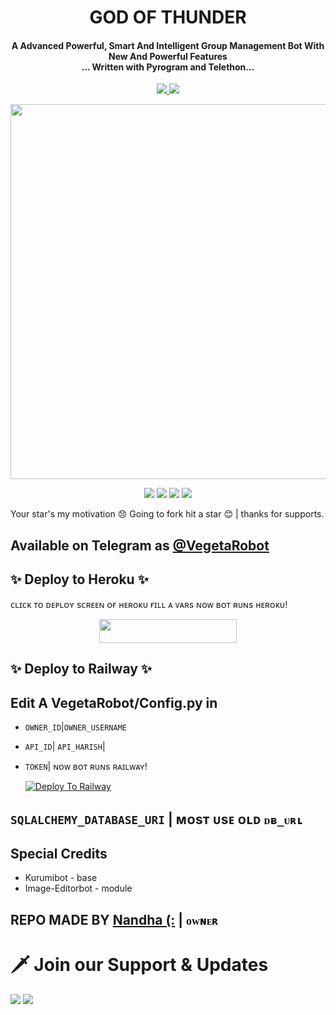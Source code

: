 
<h1 align="center"><b>GOD OF THUNDER</b></h1>

<h4 align="center">A Advanced Powerful, Smart And Intelligent Group Management Bot With New And Powerful Features <br> ... Written with Pyrogram and Telethon...</h4>
<p align='center'>
  <a href="https://www.python.org/" alt="made-with-python"> <img src="https://img.shields.io/badge/Made%20with-Python-1f425f.svg?style=flat-square&logo=python&color=blue" /> </a>
  <a href="https://github.com/Ctzfamily/ZeusXRobot/graphs/commit-activity" alt="Maintenance"> <img src="https://img.shields.io/badge/Maintained%3F-yes-green.svg?style=flat-square" /> </a>
</p>

<p align="center"><a href="https://t.me/ZeusXRobot"><img src="http://telegr.ph//file/9e23289b428842bc0d22c.jpg" width="600"></a></p>

<p align="center">
    <a href="https://github.com/Ctzfamily/ZeusXRobot"> <img src="https://img.shields.io/github/repo-size/Ctzfamily/ZeusXRobot?color=red&logo=github&logoColor=green&style=for-the-badge" /></a>
    <a href="https://github.com/Ctzfamily/ZeusXRobot/commits/prince"> <img src="https://img.shields.io/github/last-commit/Ctzfamily/ZeusXRobot?color=brown&logo=github&logoColor=green&style=for-the-badge" /></a>
    <a href="https://github.com/Ctzfamily/Ctzfamily/issues"> <img src="https://img.shields.io/github/issues/Ctzfamily/ZeusXRobot?color=blueviolet&logo=github&logoColor=green&style=for-the-badge" /></a>
    <a href="https://pypi.org/project/Telethon/"> <img src="https://img.shields.io/pypi/v/telethon?color=yellow&label=telethon&logo=python&logoColor=green&style=for-the-badge" /></a>
</p>


Your star's my motivation 😞 Going to fork hit a star 😊 | thanks for supports.

## Available on Telegram as [@VegetaRobot](https://t.me/VegetaRobot)

## ✨ Deploy to Heroku ✨

ᴄʟɪᴄᴋ ᴛᴏ ᴅᴇᴘʟᴏʏ sᴄʀᴇᴇɴ ᴏғ ʜᴇʀᴏᴋᴜ ғɪʟʟ ᴀ ᴠᴀʀs ɴᴏᴡ ʙᴏᴛ ʀᴜɴs ʜᴇʀᴏᴋᴜ!
<p align="center"><a href="https://heroku.com/deploy?template=https://github.com/Ctzfamily/VegetaRobot"> <img src="https://img.shields.io/badge/Deploy%20To%20Heroku-black?style=for-the-badge&logo=heroku" width="220" height="38.45"/></a></p>

## ✨ Deploy to Railway ✨

## Edit A VegetaRobot/Config.py in
- `OWNER_ID`|`OWNER_USERNAME`
- `API_ID`| `API_HARISH`|
- `TOKEN`| ɴᴏᴡ ʙᴏᴛ ʀᴜɴs ʀᴀɪʟᴡᴀʏ!

   [![Deploy To Railway](https://railway.app/button.svg)](https://railway.app/new/template?template=https://github.com/Ctzfamily/ZeusXRobot)


## `SQLALCHEMY_DATABASE_URI` | ᴍᴏsᴛ ᴜsᴇ ᴏʟᴅ `ᴅʙ_ᴜʀʟ`


## Special Credits
- Kurumibot - base
- Image-Editorbot - module


## REPO MADE BY [Nandha (:](t.me/ctzfamily) | `ᴏᴡɴᴇʀ`


# 🗡️ Join our Support & Updates
<a href="https://t.me/UnitedSupport"><img src="https://img.shields.io/badge/Support 🎉-Telegram%20Group-blue.svg?logo=telegram"></a>
<a href="https://t.me/PegasusUpdates"><img src="https://img.shields.io/badge/Updates 💥-Telegram%20Group-blue.svg?logo=telegram"></a>
